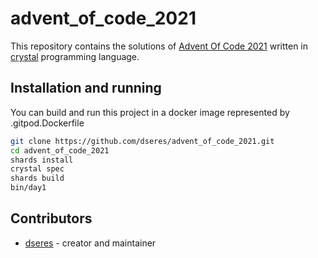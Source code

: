 # advent_of_code_2021

This repository contains the solutions of [Advent Of Code 2021](https://adventofcode.com/) written in [crystal](https://crystal-lang.org/) programming language.

## Installation and running

You can build and run this project in a docker image represented by .gitpod.Dockerfile 

``` bash
git clone https://github.com/dseres/advent_of_code_2021.git
cd advent_of_code_2021
shards install
crystal spec
shards build
bin/day1
```
## Contributors

- [dseres](https://github.com/your-github-user) - creator and maintainer
